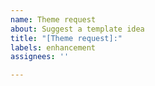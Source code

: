 ```yaml
---
name: Theme request
about: Suggest a template idea
title: "[Theme request]:"
labels: enhancement
assignees: ''

---
```



